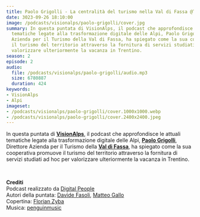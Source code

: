 ```yaml
---
title: Paolo Grigolli - La centralità del turismo nella Val di Fassa @Trento
date: 3023-09-26 18:10:00
image: /podcasts/visionalps/paolo-grigolli/cover.jpg
summary: In questa puntata di VisionAlps, il podcast che approfondisce le attuali
  tematiche legate alla trasformazione digitale delle Alpi, Paolo Grigolli, Direttore
  Azienda per il Turismo della Val di Fassa, ha spiegato come la sua cooperativa promuove
  il turismo del territorio attraverso la fornitura di servizi studiati ad hoc per
  valorizzare ulteriormente la vacanza in Trentino.
season: 2
episode: 2
audio:
  file: /podcasts/visionalps/paolo-grigolli/audio.mp3
  size: 6780887
  duration: 424
keywords:
- VisionAlps
- Alpi
imageset:
- /podcasts/visionalps/paolo-grigolli/cover.1000x1000.webp
- /podcasts/visionalps/paolo-grigolli/cover.2400x2400.jpeg
---
```


In questa puntata di **[VisionAlps](https://www.visionalps.com/)**, il podcast che approfondisce le attuali tematiche legate alla trasformazione digitale delle Alpi, **[Paolo Grigolli](https://it.linkedin.com/in/paolo-grigolli-a7354314)**, Direttore Azienda per il Turismo della **[Val di Fassa](https://www.fassa.com/it)**, ha spiegato come la sua cooperativa promuove il turismo del territorio attraverso la fornitura di servizi studiati ad hoc per valorizzare ulteriormente la vacanza in Trentino.

<br>

**Crediti**<br>
Podcast realizzato da [Digital People](https://w3id.org/digitalpeople)<br>
Autori della puntata: [Davide Fasoli](https://www.linkedin.com/in/davide-fasoli-2b3246179/), [Matteo Gallo](https://www.linkedin.com/in/matteo-gallo-4a5ab31a8/)<br>
Copertina: [Florian Zyba](https://www.linkedin.com/in/florian-zyba/)<br>
Musica: [penguinmusic](https://pixabay.com/users/penguinmusic-24940186/)